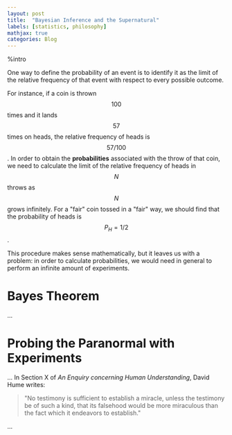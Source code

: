 ```yaml
---
layout: post
title:  "Bayesian Inference and the Supernatural"
labels: [statistics, philosophy]
mathjax: true
categories: Blog
---
```


%intro

One way to define the probability of an event is to identify it as the limit of
the relative frequency of that event with respect to every possible outcome.

For instance, if a coin is thrown $$100$$ times and it lands $$57$$ times on heads,
the relative frequency of heads is $$57/100$$. In order to obtain the **probabilities**
associated with the throw of that coin, we need to calculate the limit of the relative
frequency of heads in $$N$$ throws as $$N$$ grows infinitely. For a "fair"
coin tossed in a "fair" way, we should find that the probability of
heads is $$P_H = 1/2$$.

This procedure makes sense mathematically,
but it leaves us with a problem: in order to calculate probabilities, we would
need in general to perform an infinite amount of experiments. 

# Bayes Theorem

...


# Probing the Paranormal with Experiments


...
In Section X of *An Enquiry concerning Human Understanding*, David Hume writes:
>"No testimony is sufficient to establish a miracle, unless the testimony be of such 
> a kind, that its falsehood would be more miraculous than the fact which it 
> endeavors to establish."

...

